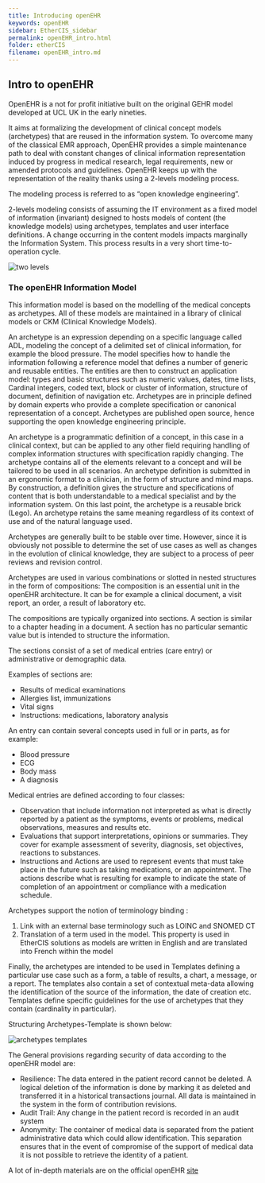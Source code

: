 ```yaml
---
title: Introducing openEHR
keywords: openEHR
sidebar: EtherCIS_sidebar
permalink: openEHR_intro.html
folder: etherCIS
filename: openEHR_intro.md
---
```


## Intro to openEHR

OpenEHR is a not for profit initiative built on the original GEHR model developed at UCL UK in the early nineties. 

It aims at formalizing the development of clinical concept models (archetypes) that are reused in the information system. To overcome many of the classical EMR approach, OpenEHR provides a simple maintenance path to deal with constant changes of clinical information representation induced by progress in medical research, legal requirements, new or amended protocols and guidelines. OpenEHR keeps up with the representation of the reality thanks using a 2-levels modeling process. 

The modeling process is referred to as “open knowledge engineering”.

2-levels modeling consists of assuming the IT environment as a fixed model of information (invariant) designed to hosts models of content (the knowledge models) using archetypes, templates and user interface definitions. A change occurring in the content models impacts marginally the Information System. This process results in a very short time-to-operation cycle.

![two levels](http://docs.ethercis.org/images/two-levels.jpg)

### The openEHR Information Model

This information model is based on the modelling of the medical concepts as archetypes. All of these models are maintained in a library of clinical models or CKM (Clinical Knowledge Models).

An archetype is an expression depending on a specific language called ADL, modeling the concept of a delimited set of clinical information, for example the blood pressure. The model specifies how to handle the information following a reference model that defines a number of generic and reusable entities. The entities are then to construct an application model: types and basic structures such as numeric values, dates, time lists, Cardinal integers, coded text, block or cluster of information, structure of document, definition of navigation etc. 
Archetypes are in principle defined by domain experts who provide a complete specification or canonical representation of a concept. Archetypes are published open source, hence supporting the open knowledge engineering principle.

An archetype is a programmatic definition of a concept, in this case in a clinical context, but can be applied to any other field requiring handling of complex information structures with specification rapidly changing. The archetype contains all of the elements relevant to a concept and will be tailored to be used in all scenarios. An archetype definition is submitted in an ergonomic format to a clinician, in the form of structure and mind maps. By construction, a definition gives the structure and specifications of content that is both understandable to a medical specialist and by the information system. On this last point, the archetype is a reusable brick (Lego). An archetype retains the same meaning regardless of its context of use and of the natural language used.

Archetypes are generally built to be stable over time. However, since it is obviously not possible to determine the set of use cases as well as changes in the evolution of clinical knowledge, they are subject to a process of peer reviews and revision control.

Archetypes are used in various combinations or slotted in nested structures in the form of compositions:
The composition is an essential unit in the openEHR architecture.  It can be for example a clinical document, a visit report, an order, a result of laboratory etc.

The compositions are typically organized into sections. A section is similar to a chapter heading in a document. A section has no particular semantic value but is intended to structure the information. 

The sections consist of a set of medical entries (care entry) or administrative or demographic data. 

Examples of sections are:

- Results of medical examinations 
- Allergies list, immunizations
- Vital signs
- Instructions: medications, laboratory analysis
 
An entry can contain several concepts used in full or in parts, as for example:

- Blood pressure
- ECG
- Body mass
- A diagnosis

Medical entries  are defined according to four classes:

- Observation that include information not interpreted as what is directly reported by a patient as the symptoms, events or problems, medical observations, measures and results etc.
- Evaluations that support interpretations, opinions or summaries. They cover for example assessment of severity, diagnosis, set objectives, reactions to substances.
- Instructions and Actions are used to represent events that must take place in the future such as taking medications, or an appointment. The actions describe what is resulting for example to indicate the state of completion of an appointment or compliance with a medication schedule.

Archetypes support the notion of terminology binding :

1. Link with an external base terminology such as LOINC and SNOMED CT 
2. Translation of a term used in the model. This property is used in EtherCIS solutions as models are written in 
English and are translated into French within the model 

Finally, the archetypes are intended to be used in Templates defining a particular use case such as a form, a table of results, a chart, a message, or a report. The templates also contain a set of contextual meta-data allowing the identification of the source of the information, the date of creation etc. Templates define specific guidelines for the use of archetypes that they contain (cardinality in particular).

Structuring Archetypes-Template is shown below:

![archetypes templates](http://docs.ethercis.org/images/archetypes-template.jpg)

The General provisions regarding security of data according to the openEHR model are:

- Resilience: The data entered in the patient record cannot be deleted. A logical deletion of the information is done by marking it as deleted and transferred it in a historical transactions journal. All data is maintained in the system in the form of contribution revisions.
- Audit Trail: Any change in the patient record is recorded in an audit system 
- Anonymity: The container of medical data is separated from the patient administrative data which could allow identification. This separation ensures that in the event of compromise of the support of medical data it is not possible to retrieve the identity of a patient.

A lot of in-depth materials are on the official openEHR [site](http://www.openehr.org/)